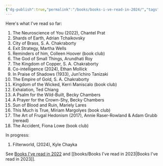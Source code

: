 ```yaml
---
{"dg-publish":true,"permalink":"/books/books-i-ve-read-in-2024/","tags":["reading"],"noteIcon":"","created":"2024-02-08","updated":"2024-09-07"}
---
```


Here's what I've read so far:
1. The Neuroscience of You (2022), Chantel Prat
2. Shards of Earth, Adrian Tchaikovsky
3. City of Brass, S. A. Chakraborty
4. Exit Strategy, Martha Wells
5. Reminders of him, Colleen Hoover (book club)
6. The God of Small Things, Arundhati Roy
7. The Kingdom of Copper, S. A. Chakraborty
8. Co-intelligence (2024), Ethan Mollick
9. In Praise of Shadows (1933), Jun’ichiro Tanizaki
10. The Empire of Gold, S. A. Chakraborty
11. Kingdom of the Wicked, Kerri Maniscalo (book club)
12. Exhalation, Ted Chiang
13. A Psalm for the Wild-Built, Becky Chambers
14. A Prayer for the Crown-Shy, Becky Chambers
15. Sun of Blood and Ruin, Mariely Lares
16. This Much is True, Miriam Margolyes (book club)
17. The Art of Frugal Hedonism (2017), Annie Raser-Rowland & Adam Grubb (reread)
18. The Accident, Fiona Lowe (book club)

In progress:
1. Filterworld, (2024), Kyle Chayka

See [Books I've read in 2022](books/Books%20I've%20read%20in%202022.md) and [[books/Books I've read in 2023\|Books I've read in 2023]].

